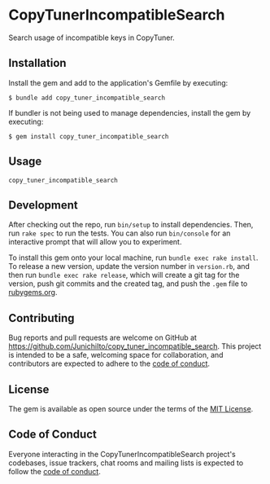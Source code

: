 # CopyTunerIncompatibleSearch

Search usage of incompatible keys in CopyTuner.

## Installation

Install the gem and add to the application's Gemfile by executing:

    $ bundle add copy_tuner_incompatible_search

If bundler is not being used to manage dependencies, install the gem by executing:

    $ gem install copy_tuner_incompatible_search

## Usage

    copy_tuner_incompatible_search

## Development

After checking out the repo, run `bin/setup` to install dependencies. Then, run `rake spec` to run the tests. You can also run `bin/console` for an interactive prompt that will allow you to experiment.

To install this gem onto your local machine, run `bundle exec rake install`. To release a new version, update the version number in `version.rb`, and then run `bundle exec rake release`, which will create a git tag for the version, push git commits and the created tag, and push the `.gem` file to [rubygems.org](https://rubygems.org).

## Contributing

Bug reports and pull requests are welcome on GitHub at https://github.com/JunichiIto/copy_tuner_incompatible_search. This project is intended to be a safe, welcoming space for collaboration, and contributors are expected to adhere to the [code of conduct](https://github.com/[USERNAME]/copy_tuner_incompatible_search/blob/main/CODE_OF_CONDUCT.md).

## License

The gem is available as open source under the terms of the [MIT License](https://opensource.org/licenses/MIT).

## Code of Conduct

Everyone interacting in the CopyTunerIncompatibleSearch project's codebases, issue trackers, chat rooms and mailing lists is expected to follow the [code of conduct](https://github.com/[USERNAME]/copy_tuner_incompatible_search/blob/main/CODE_OF_CONDUCT.md).
